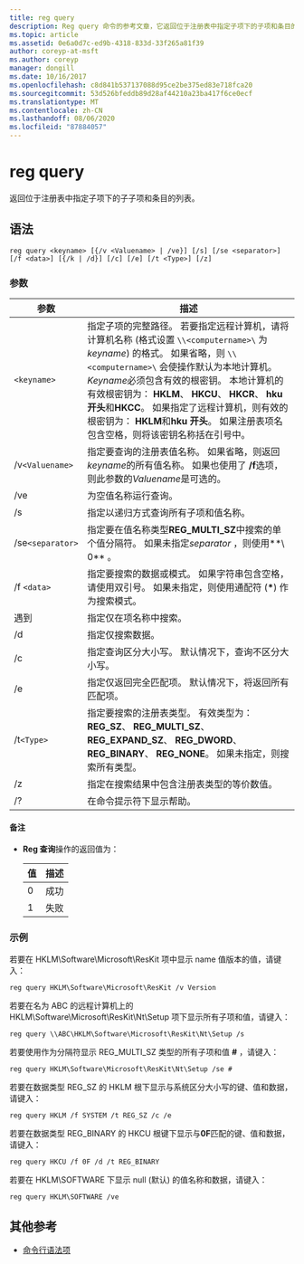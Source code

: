 ```yaml
---
title: reg query
description: Reg query 命令的参考文章，它返回位于注册表中指定子项下的子项和条目的列表。
ms.topic: article
ms.assetid: 0e6a0d7c-ed9b-4318-833d-33f265a81f39
author: coreyp-at-msft
ms.author: coreyp
manager: dongill
ms.date: 10/16/2017
ms.openlocfilehash: c8d841b537137088d95ce2be375ed83e718fca20
ms.sourcegitcommit: 53d526bfeddb89d28af44210a23ba417f6ce0ecf
ms.translationtype: MT
ms.contentlocale: zh-CN
ms.lasthandoff: 08/06/2020
ms.locfileid: "87884057"
---
```

# <a name="reg-query"></a>reg query

返回位于注册表中指定子项下的子子项和条目的列表。

## <a name="syntax"></a>语法

```
reg query <keyname> [{/v <Valuename> | /ve}] [/s] [/se <separator>] [/f <data>] [{/k | /d}] [/c] [/e] [/t <Type>] [/z]
```

### <a name="parameters"></a>参数

| 参数 | 描述 |
|--|--|
| `<keyname>` | 指定子项的完整路径。 若要指定远程计算机，请将计算机名称 (格式设置 `\\<computername>\` 为*keyname*) 的格式。 如果省略，则 `\\<computername>\` 会使操作默认为本地计算机。 *Keyname*必须包含有效的根密钥。 本地计算机的有效根密钥为： **HKLM**、 **HKCU**、 **HKCR**、 **hku 开头**和**HKCC**。 如果指定了远程计算机，则有效的根密钥为： **HKLM**和**hku 开头**。 如果注册表项名包含空格，则将该密钥名称括在引号中。 |
| /v`<Valuename>` | 指定要查询的注册表值名称。 如果省略，则返回*keyname*的所有值名称。 如果也使用了 **/f**选项，则此参数的*Valuename*是可选的。 |
| /ve | 为空值名称运行查询。 |
| /s | 指定以递归方式查询所有子项和值名称。 |
| /se`<separator>` | 指定要在值名称类型**REG_MULTI_SZ**中搜索的单个值分隔符。 如果未指定*separator* ，则使用**\ 0** 。 |
| /f `<data>` | 指定要搜索的数据或模式。 如果字符串包含空格，请使用双引号。 如果未指定，则使用通配符 (**&#42;**) 作为搜索模式。 |
| 遇到 | 指定仅在项名称中搜索。 |
| /d | 指定仅搜索数据。 |
| /c | 指定查询区分大小写。 默认情况下，查询不区分大小写。 |
| /e | 指定仅返回完全匹配项。 默认情况下，将返回所有匹配项。 |
| /t`<Type>` | 指定要搜索的注册表类型。 有效类型为： **REG_SZ**、 **REG_MULTI_SZ**、 **REG_EXPAND_SZ**、 **REG_DWORD**、 **REG_BINARY**、 **REG_NONE**。 如果未指定，则搜索所有类型。 |
| /z | 指定在搜索结果中包含注册表类型的等价数值。 |
| /? | 在命令提示符下显示帮助。 |

#### <a name="remarks"></a>备注

- **Reg 查询**操作的返回值为：

    | 值 | 描述 |
    |--|--|
    | 0 | 成功 |
    | 1 | 失败 |

### <a name="examples"></a>示例

若要在 HKLM\Software\Microsoft\ResKit 项中显示 name 值版本的值，请键入：

```
reg query HKLM\Software\Microsoft\ResKit /v Version
```

若要在名为 ABC 的远程计算机上的 HKLM\Software\Microsoft\ResKit\Nt\Setup 项下显示所有子项和值，请键入：

```
reg query \\ABC\HKLM\Software\Microsoft\ResKit\Nt\Setup /s
```

若要使用作为分隔符显示 REG_MULTI_SZ 类型的所有子项和值 **#** ，请键入：

```
reg query HKLM\Software\Microsoft\ResKit\Nt\Setup /se #
```

若要在数据类型 REG_SZ 的 HKLM 根下显示与系统区分大小写的键、值和数据，请键入：

```
reg query HKLM /f SYSTEM /t REG_SZ /c /e
```

若要在数据类型 REG_BINARY 的 HKCU 根键下显示与**0F**匹配的键、值和数据，请键入：

```
reg query HKCU /f 0F /d /t REG_BINARY
```

若要在 HKLM\SOFTWARE 下显示 null (默认) 的值名称和数据，请键入：

```
reg query HKLM\SOFTWARE /ve
```

## <a name="additional-references"></a>其他参考

- [命令行语法项](command-line-syntax-key.md)
